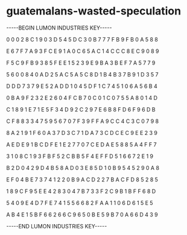 # guatemalans-wasted-speculation

-----BEGIN LUMON INDUSTRIES KEY-----

0 0 0 2 8 C 1 9 0 3 D 5 4 5 D C 3 0 B 7 7 7 F B 9 F B 0 A 5 8 8

E 6 7 F 7 A 9 3 F C E 9 1 A 0 C 6 5 A C 1 4 C C C 8 E C 9 0 8 9

F 5 C 9 F B 9 3 8 5 F E E 1 5 2 3 9 E 9 B A 3 B E F 7 A 5 7 7 9

5 6 0 0 8 4 0 A D 2 5 A C 5 A 5 C 8 D 1 B 4 B 3 7 B 9 1 D 3 5 7

D D D 7 3 7 9 E 5 2 A D D 1 0 4 5 D F 1 C 7 4 5 1 0 6 A 5 6 B 4

0 B A 9 F 2 3 2 E 2 6 0 4 F C B 7 0 C 0 1 C 0 7 5 5 A 8 0 1 4 D

C 1 8 9 1 E 7 1 E 5 F 3 4 D 9 2 C 2 9 7 E 6 B 8 F D 6 F 9 6 D B

C F 8 8 3 3 4 7 5 9 5 6 7 0 7 F 3 9 F F A 9 C C 4 C 3 C 0 7 9 8

8 A 2 1 9 1 F 6 0 A 3 7 D 3 C 7 1 D A 7 3 C D C E C 9 E E 2 3 9

A E D E 9 1 B C D F E 1 E 2 7 7 0 7 C E D A E 5 8 8 5 A 4 F F 7

3 1 0 8 C 1 9 3 F B F 5 2 C B B 5 F 4 E F F D 5 1 6 6 7 2 E 1 9

B 2 D 0 4 2 9 D 4 B 5 8 A D 0 3 E 8 5 D 1 0 B 9 5 4 5 2 9 0 A 8

E F 0 4 B E 7 3 7 4 1 2 2 0 B 9 A C D 2 2 7 B A C F D 8 5 2 8 5

1 8 9 C F 9 5 E E 4 2 8 3 0 4 7 B 7 3 3 F 2 C 9 B 1 B F F 6 8 D

5 4 0 9 E 4 D 7 F E 7 4 1 5 5 6 6 8 2 F A A 1 1 0 6 D 6 1 5 E 5

A B 4 E 1 5 B F 6 6 2 6 6 C 9 6 5 0 B E 5 9 B 7 0 A 6 6 D 4 3 9

-----END LUMON INDUSTRIES KEY-----
